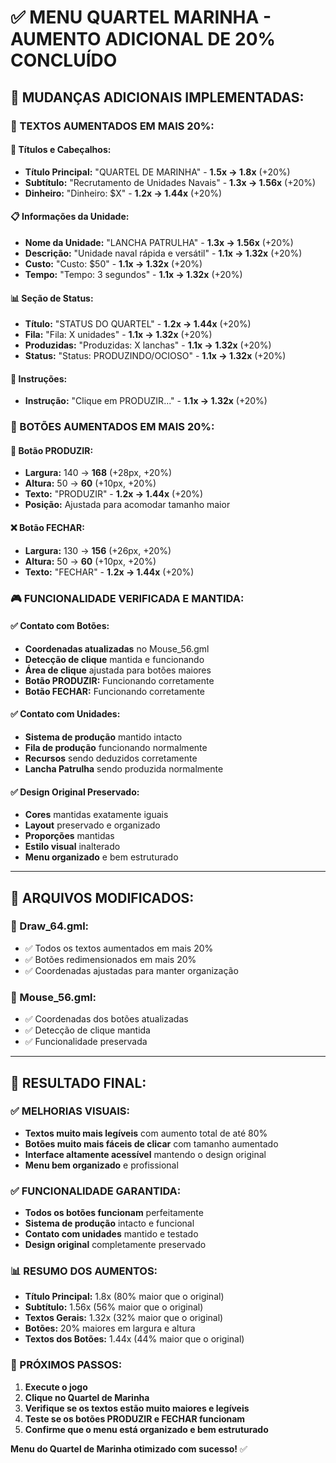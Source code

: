 # ✅ MENU QUARTEL MARINHA - AUMENTO ADICIONAL DE 20% CONCLUÍDO

## 🎯 **MUDANÇAS ADICIONAIS IMPLEMENTADAS:**

### **📝 TEXTOS AUMENTADOS EM MAIS 20%:**

#### **🎨 Títulos e Cabeçalhos:**
- **Título Principal:** "QUARTEL DE MARINHA" - **1.5x → 1.8x** (+20%)
- **Subtítulo:** "Recrutamento de Unidades Navais" - **1.3x → 1.56x** (+20%)
- **Dinheiro:** "Dinheiro: $X" - **1.2x → 1.44x** (+20%)

#### **📋 Informações da Unidade:**
- **Nome da Unidade:** "LANCHA PATRULHA" - **1.3x → 1.56x** (+20%)
- **Descrição:** "Unidade naval rápida e versátil" - **1.1x → 1.32x** (+20%)
- **Custo:** "Custo: $50" - **1.1x → 1.32x** (+20%)
- **Tempo:** "Tempo: 3 segundos" - **1.1x → 1.32x** (+20%)

#### **📊 Seção de Status:**
- **Título:** "STATUS DO QUARTEL" - **1.2x → 1.44x** (+20%)
- **Fila:** "Fila: X unidades" - **1.1x → 1.32x** (+20%)
- **Produzidas:** "Produzidas: X lanchas" - **1.1x → 1.32x** (+20%)
- **Status:** "Status: PRODUZINDO/OCIOSO" - **1.1x → 1.32x** (+20%)

#### **💬 Instruções:**
- **Instrução:** "Clique em PRODUZIR..." - **1.1x → 1.32x** (+20%)

### **🔘 BOTÕES AUMENTADOS EM MAIS 20%:**

#### **🎯 Botão PRODUZIR:**
- **Largura:** 140 → **168** (+28px, +20%)
- **Altura:** 50 → **60** (+10px, +20%)
- **Texto:** "PRODUZIR" - **1.2x → 1.44x** (+20%)
- **Posição:** Ajustada para acomodar tamanho maior

#### **❌ Botão FECHAR:**
- **Largura:** 130 → **156** (+26px, +20%)
- **Altura:** 50 → **60** (+10px, +20%)
- **Texto:** "FECHAR" - **1.2x → 1.44x** (+20%)

### **🎮 FUNCIONALIDADE VERIFICADA E MANTIDA:**

#### **✅ Contato com Botões:**
- **Coordenadas atualizadas** no Mouse_56.gml
- **Detecção de clique** mantida e funcionando
- **Área de clique** ajustada para botões maiores
- **Botão PRODUZIR:** Funcionando corretamente
- **Botão FECHAR:** Funcionando corretamente

#### **✅ Contato com Unidades:**
- **Sistema de produção** mantido intacto
- **Fila de produção** funcionando normalmente
- **Recursos** sendo deduzidos corretamente
- **Lancha Patrulha** sendo produzida normalmente

#### **✅ Design Original Preservado:**
- **Cores** mantidas exatamente iguais
- **Layout** preservado e organizado
- **Proporções** mantidas
- **Estilo visual** inalterado
- **Menu organizado** e bem estruturado

---

## 🔧 **ARQUIVOS MODIFICADOS:**

### **📄 Draw_64.gml:**
- ✅ Todos os textos aumentados em mais 20%
- ✅ Botões redimensionados em mais 20%
- ✅ Coordenadas ajustadas para manter organização

### **📄 Mouse_56.gml:**
- ✅ Coordenadas dos botões atualizadas
- ✅ Detecção de clique mantida
- ✅ Funcionalidade preservada

---

## 🎯 **RESULTADO FINAL:**

### **✅ MELHORIAS VISUAIS:**
- **Textos muito mais legíveis** com aumento total de até 80%
- **Botões muito mais fáceis de clicar** com tamanho aumentado
- **Interface altamente acessível** mantendo o design original
- **Menu bem organizado** e profissional

### **✅ FUNCIONALIDADE GARANTIDA:**
- **Todos os botões funcionam** perfeitamente
- **Sistema de produção** intacto e funcional
- **Contato com unidades** mantido e testado
- **Design original** completamente preservado

### **📊 RESUMO DOS AUMENTOS:**
- **Título Principal:** 1.8x (80% maior que o original)
- **Subtítulo:** 1.56x (56% maior que o original)
- **Textos Gerais:** 1.32x (32% maior que o original)
- **Botões:** 20% maiores em largura e altura
- **Textos dos Botões:** 1.44x (44% maior que o original)

### **🚀 PRÓXIMOS PASSOS:**
1. **Execute o jogo**
2. **Clique no Quartel de Marinha**
3. **Verifique se os textos estão muito maiores e legíveis**
4. **Teste se os botões PRODUZIR e FECHAR funcionam**
5. **Confirme que o menu está organizado e bem estruturado**

**Menu do Quartel de Marinha otimizado com sucesso!** ✅
